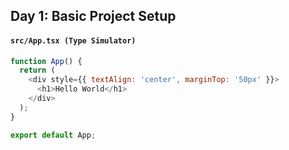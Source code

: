 ## **Day 1: Basic Project Setup**


#### `src/App.tsx (Type Simulator)`

```js
function App() {
  return (
    <div style={{ textAlign: 'center', marginTop: '50px' }}>
      <h1>Hello World</h1>
    </div>
  );
}

export default App;
```
